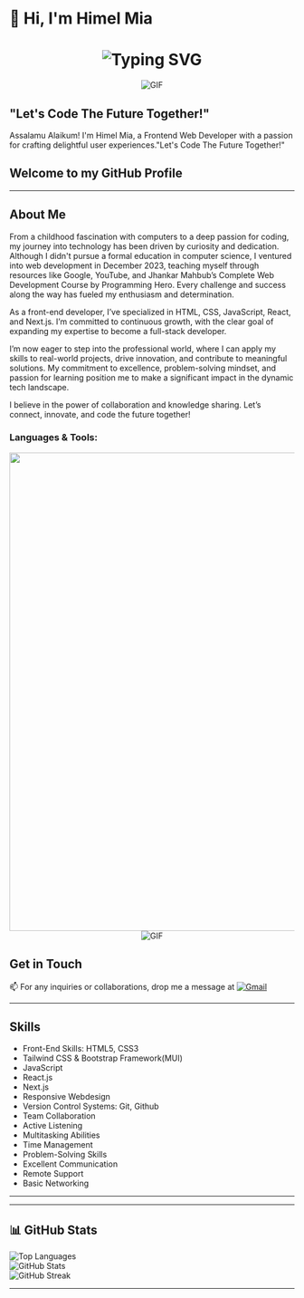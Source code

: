 # 👋 Hi, I'm **Himel Mia**  

<h1 align="center">
  <img src="https://readme-typing-svg.demolab.com?font=Fira+Code&weight=600&size=28&duration=4000&pause=1000&color=6CE4F7&center=true&vCenter=true&multiline=true&repeat=false&width=700&height=100&lines=Full+Stack+Developer+%F0%9F%9A%80;Let's Code The Future Together!+%7C++%F0%9F%92%BB" alt="Typing SVG" />
</h1>
<div align="center">
  <img src="https://user-images.githubusercontent.com/73097560/115834477-dbab4500-a447-11eb-908a-139a6edaec5c.gif" alt="GIF" />
</div>

## "Let's Code The Future Together!"
Assalamu Alaikum! I'm Himel Mia, a Frontend Web Developer with a passion for crafting delightful user experiences."Let's Code The Future Together!"

## Welcome to my GitHub Profile

---

## About Me

From a childhood fascination with computers to a deep passion for coding, my journey into technology has been driven by curiosity and dedication. Although I didn't pursue a formal education in computer science, I ventured into web development in December 2023, teaching myself through resources like Google, YouTube, and Jhankar Mahbub’s Complete Web Development Course by Programming Hero. Every challenge and success along the way has fueled my enthusiasm and determination.

As a front-end developer, I’ve specialized in HTML, CSS, JavaScript, React, and Next.js. I’m committed to continuous growth, with the clear goal of expanding my expertise to become a full-stack developer.

I’m now eager to step into the professional world, where I can apply my skills to real-world projects, drive innovation, and contribute to meaningful solutions. My commitment to excellence, problem-solving mindset, and passion for learning position me to make a significant impact in the dynamic tech landscape.

I believe in the power of collaboration and knowledge sharing. Let’s connect, innovate, and code the future together! 

<h3 align="left">Languages & Tools:</h3>

<div align="center">
 <img width="845" src="https://skillicons.dev/icons?i=js,ts,mongodb,express,react,nodejs,nextjs,git,github,tailwind,bootstrap,postman">
</div>
<div align="center">
  <img src="https://user-images.githubusercontent.com/73097560/115834477-dbab4500-a447-11eb-908a-139a6edaec5c.gif" alt="GIF" />
</div>

## Get in Touch

📫 For any inquiries or collaborations, drop me a message at [![Gmail](https://img.shields.io/badge/Gmail%20-%20Himel%20Mia-blue?style=flat-square&logo=gmail)](mailto:himelmia1625@gmail.com)

---

## Skills

- Front-End Skills: HTML5, CSS3
- Tailwind CSS & Bootstrap Framework(MUI)
- JavaScript
- React.js
- Next.js
- Responsive Webdesign
- Version Control Systems: Git, Github
- Team Collaboration
- Active Listening
- Multitasking Abilities
- Time Management
- Problem-Solving Skills
- Excellent Communication
- Remote Support
- Basic Networking


---

---

## 📊 **GitHub Stats**  
![Top Languages](https://github-readme-stats.vercel.app/api/top-langs/?username=himel1625&layout=compact&theme=radical)  
![GitHub Stats](https://github-readme-stats.vercel.app/api?username=himel1625&show_icons=true&theme=radical)  
![GitHub Streak](https://streak-stats.demolab.com/?user=himel1625&theme=radical)  

---

